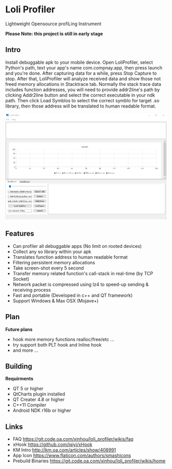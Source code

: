 # Loli Profiler

Lightweight Opensource profiLing Instrument

**Please Note: this project is still in early stage**

## Intro

Install debuggable apk to your mobile device. Open LoliProfiler, select Python's path, text your app's name com.compnay.app, then press launch and you're done. After capturing data for a while, press Stop Capture to stop. After that, LoliProfiler will analyze received data and show those not freed memory allocations in Stacktrace tab. Normally the stack trace data includes function addresses, you will need to provide addr2line's path by clicking Addr2line button and select the correct executable in your ndk path. Then click Load Symblos to select the correct symblo for target .so library, then those address will be translated to human readable format.

![](images/screenshot.gif)

## Features

* Can profiler all debuggable apps (No limit on rooted devices)
* Collect any so library within your apk
* Translates function address to human readable format
* Filtering persistent memory allocations
* Take screen-shot every 5 second
* Transfer memory related function's call-stack in real-time (by TCP Socket)
* Network packet is compressed using lz4 to speed-up sending & receiving process
* Fast and portable (Developed in c++ and QT framework)
* Support Windows & Max OSX (Mojave+)

## Plan

**Future plans**

* hook more memory functions realloc/free/etc ...
* try support both PLT hook and Inline hook
* and more ... 

## Building

**Requirments**

* QT 5 or higher
* QtCharts plugin installed
* QT Creater 4.8 or higher
* C++11 Compiler
* Android NDK r16b or higher

## Links

* FAQ https://git.code.oa.com/xinhou/loli_profiler/wikis/faq
* xHook https://github.com/iqiyi/xHook
* KM Intro http://km.oa.com/articles/show/408991
* App Icon https://www.flaticon.com/authors/smashicons
* Prebuild Binaries https://git.code.oa.com/xinhou/loli_profiler/wikis/home
